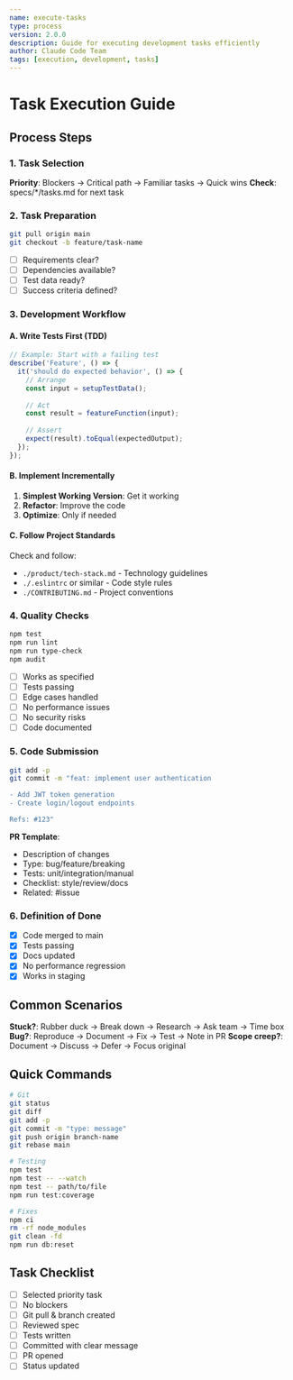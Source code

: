 ```yaml
---
name: execute-tasks
type: process
version: 2.0.0
description: Guide for executing development tasks efficiently
author: Claude Code Team
tags: [execution, development, tasks]
---
```


# Task Execution Guide

## Process Steps

### 1. Task Selection

**Priority**: Blockers → Critical path → Familiar tasks → Quick wins
**Check**: specs/*/tasks.md for next task

### 2. Task Preparation

```bash
git pull origin main
git checkout -b feature/task-name
```

- [ ] Requirements clear?
- [ ] Dependencies available?
- [ ] Test data ready?
- [ ] Success criteria defined?

### 3. Development Workflow

#### A. Write Tests First (TDD)

```javascript
// Example: Start with a failing test
describe('Feature', () => {
  it('should do expected behavior', () => {
    // Arrange
    const input = setupTestData();
    
    // Act
    const result = featureFunction(input);
    
    // Assert
    expect(result).toEqual(expectedOutput);
  });
});
```

#### B. Implement Incrementally

1. **Simplest Working Version**: Get it working
2. **Refactor**: Improve the code
3. **Optimize**: Only if needed

#### C. Follow Project Standards

Check and follow:
- `./product/tech-stack.md` - Technology guidelines
- `./.eslintrc` or similar - Code style rules
- `./CONTRIBUTING.md` - Project conventions

### 4. Quality Checks

```bash
npm test
npm run lint
npm run type-check
npm audit
```

- [ ] Works as specified
- [ ] Tests passing
- [ ] Edge cases handled
- [ ] No performance issues
- [ ] No security risks
- [ ] Code documented

### 5. Code Submission

```bash
git add -p
git commit -m "feat: implement user authentication

- Add JWT token generation
- Create login/logout endpoints

Refs: #123"
```

**PR Template**:
- Description of changes
- Type: bug/feature/breaking
- Tests: unit/integration/manual
- Checklist: style/review/docs
- Related: #issue

### 6. Definition of Done

- [x] Code merged to main
- [x] Tests passing
- [x] Docs updated
- [x] No performance regression
- [x] Works in staging

## Common Scenarios

**Stuck?**: Rubber duck → Break down → Research → Ask team → Time box
**Bug?**: Reproduce → Document → Fix → Test → Note in PR
**Scope creep?**: Document → Discuss → Defer → Focus original

## Quick Commands

```bash
# Git
git status
git diff
git add -p
git commit -m "type: message"
git push origin branch-name
git rebase main

# Testing
npm test
npm test -- --watch
npm test -- path/to/file
npm run test:coverage

# Fixes
npm ci
rm -rf node_modules
git clean -fd
npm run db:reset
```

## Task Checklist
- [ ] Selected priority task
- [ ] No blockers
- [ ] Git pull & branch created
- [ ] Reviewed spec
- [ ] Tests written
- [ ] Committed with clear message
- [ ] PR opened
- [ ] Status updated
